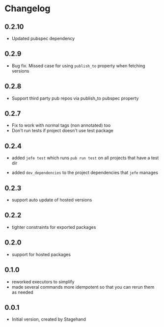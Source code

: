 # Changelog

## 0.2.10

* Updated pubspec dependency

## 0.2.9

* Bug fix. Missed case for using `publish_to` property when fetching versions

## 0.2.8

* Support third party pub repos via publish_to pubspec property

## 0.2.7

* Fix to work with normal tags (non annotated) too
* Don't run tests if project doesn't use test package

## 0.2.4

* added `jefe test` which runs `pub run test` on all projects that have a test
dir

* added `dev_dependencies` to the project dependencies that `jefe` manages

## 0.2.3

* support auto update of hosted versions

## 0.2.2

* tighter constraints for exported packages

## 0.2.0

* support for hosted packages

## 0.1.0

* reworked executors to simplify
* made several commands more idempotent so that you can rerun them as needed

## 0.0.1

- Initial version, created by Stagehand
